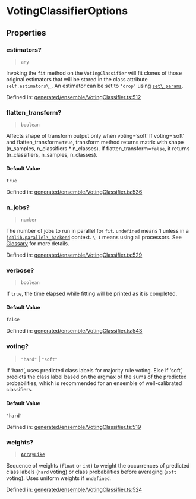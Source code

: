 # VotingClassifierOptions

## Properties

### estimators?

> `any`

Invoking the `fit` method on the `VotingClassifier` will fit clones of those original estimators that will be stored in the class attribute `self.estimators\_`. An estimator can be set to `'drop'` using [`set\_params`](#sklearn.ensemble.VotingClassifier.set_params "sklearn.ensemble.VotingClassifier.set_params").

Defined in:  [generated/ensemble/VotingClassifier.ts:512](https://github.com/transitive-bullshit/scikit-learn-ts/blob/b59c1ff/packages/sklearn/src/generated/ensemble/VotingClassifier.ts#L512)

### flatten\_transform?

> `boolean`

Affects shape of transform output only when voting=’soft’ If voting=’soft’ and flatten\_transform=`true`, transform method returns matrix with shape (n\_samples, n\_classifiers \* n\_classes). If flatten\_transform=`false`, it returns (n\_classifiers, n\_samples, n\_classes).

#### Default Value

`true`

Defined in:  [generated/ensemble/VotingClassifier.ts:536](https://github.com/transitive-bullshit/scikit-learn-ts/blob/b59c1ff/packages/sklearn/src/generated/ensemble/VotingClassifier.ts#L536)

### n\_jobs?

> `number`

The number of jobs to run in parallel for `fit`. `undefined` means 1 unless in a [`joblib.parallel\_backend`](https://joblib.readthedocs.io/en/latest/parallel.html#joblib.parallel_backend "(in joblib v1.3.0.dev0)") context. `\-1` means using all processors. See [Glossary](../../glossary.html#term-n_jobs) for more details.

Defined in:  [generated/ensemble/VotingClassifier.ts:529](https://github.com/transitive-bullshit/scikit-learn-ts/blob/b59c1ff/packages/sklearn/src/generated/ensemble/VotingClassifier.ts#L529)

### verbose?

> `boolean`

If `true`, the time elapsed while fitting will be printed as it is completed.

#### Default Value

`false`

Defined in:  [generated/ensemble/VotingClassifier.ts:543](https://github.com/transitive-bullshit/scikit-learn-ts/blob/b59c1ff/packages/sklearn/src/generated/ensemble/VotingClassifier.ts#L543)

### voting?

> `"hard"` \| `"soft"`

If ‘hard’, uses predicted class labels for majority rule voting. Else if ‘soft’, predicts the class label based on the argmax of the sums of the predicted probabilities, which is recommended for an ensemble of well-calibrated classifiers.

#### Default Value

`'hard'`

Defined in:  [generated/ensemble/VotingClassifier.ts:519](https://github.com/transitive-bullshit/scikit-learn-ts/blob/b59c1ff/packages/sklearn/src/generated/ensemble/VotingClassifier.ts#L519)

### weights?

> [`ArrayLike`](../types/ArrayLike.md)

Sequence of weights (`float` or `int`) to weight the occurrences of predicted class labels (`hard` voting) or class probabilities before averaging (`soft` voting). Uses uniform weights if `undefined`.

Defined in:  [generated/ensemble/VotingClassifier.ts:524](https://github.com/transitive-bullshit/scikit-learn-ts/blob/b59c1ff/packages/sklearn/src/generated/ensemble/VotingClassifier.ts#L524)
